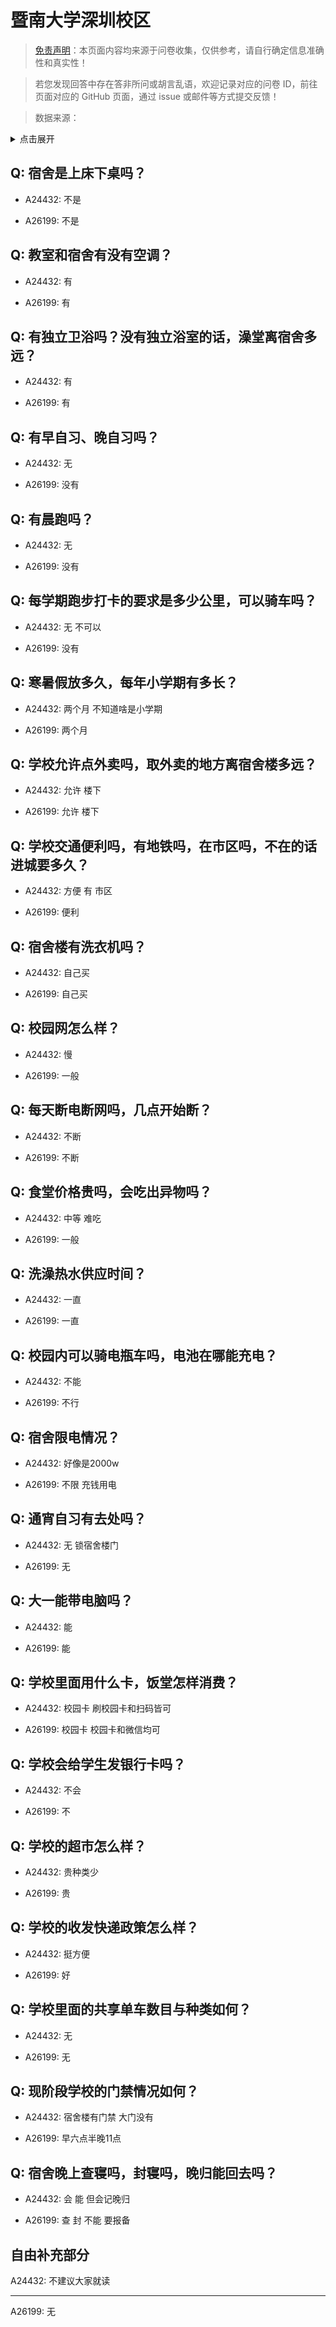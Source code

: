 # 暨南大学深圳校区

> [免责声明](https://colleges.chat/#_3)：本页面内容均来源于问卷收集，仅供参考，请自行确定信息准确性和真实性！

> 若您发现回答中存在答非所问或胡言乱语，欢迎记录对应的问卷 ID，前往页面对应的 GitHub 页面，通过 issue 或邮件等方式提交反馈！

> 数据来源：

<details><summary>点击展开</summary>
<ul>
<li>A24432: 3661308530@qq.com (2024 年 06 月)</li>
<li>A26199: 3661308530@qq.com (2024 年 07 月)</li>
</ul>
</details>

## Q: 宿舍是上床下桌吗？

- A24432: 不是

- A26199: 不是

## Q: 教室和宿舍有没有空调？

- A24432: 有

- A26199: 有

## Q: 有独立卫浴吗？没有独立浴室的话，澡堂离宿舍多远？

- A24432: 有

- A26199: 有

## Q: 有早自习、晚自习吗？

- A24432: 无

- A26199: 没有

## Q: 有晨跑吗？

- A24432: 无

- A26199: 没有

## Q: 每学期跑步打卡的要求是多少公里，可以骑车吗？

- A24432: 无 不可以

- A26199: 没有

## Q: 寒暑假放多久，每年小学期有多长？

- A24432: 两个月 不知道啥是小学期

- A26199: 两个月

## Q: 学校允许点外卖吗，取外卖的地方离宿舍楼多远？

- A24432: 允许 楼下

- A26199: 允许 楼下

## Q: 学校交通便利吗，有地铁吗，在市区吗，不在的话进城要多久？

- A24432: 方便 有 市区

- A26199: 便利

## Q: 宿舍楼有洗衣机吗？

- A24432: 自己买

- A26199: 自己买

## Q: 校园网怎么样？

- A24432: 慢

- A26199: 一般

## Q: 每天断电断网吗，几点开始断？

- A24432: 不断

- A26199: 不断

## Q: 食堂价格贵吗，会吃出异物吗？

- A24432: 中等 难吃

- A26199: 一般

## Q: 洗澡热水供应时间？

- A24432: 一直

- A26199: 一直

## Q: 校园内可以骑电瓶车吗，电池在哪能充电？

- A24432: 不能

- A26199: 不行

## Q: 宿舍限电情况？

- A24432: 好像是2000w

- A26199: 不限 充钱用电

## Q: 通宵自习有去处吗？

- A24432: 无 锁宿舍楼门

- A26199: 无

## Q: 大一能带电脑吗？

- A24432: 能

- A26199: 能

## Q: 学校里面用什么卡，饭堂怎样消费？

- A24432: 校园卡 刷校园卡和扫码皆可

- A26199: 校园卡 校园卡和微信均可

## Q: 学校会给学生发银行卡吗？

- A24432: 不会

- A26199: 不

## Q: 学校的超市怎么样？

- A24432: 贵种类少

- A26199: 贵

## Q: 学校的收发快递政策怎么样？

- A24432: 挺方便

- A26199: 好

## Q: 学校里面的共享单车数目与种类如何？

- A24432: 无

- A26199: 无

## Q: 现阶段学校的门禁情况如何？

- A24432: 宿舍楼有门禁 大门没有

- A26199: 早六点半晚11点

## Q: 宿舍晚上查寝吗，封寝吗，晚归能回去吗？

- A24432: 会 能 但会记晚归

- A26199: 查 封 不能 要报备

## 自由补充部分

A24432: 不建议大家就读

***

A26199: 无